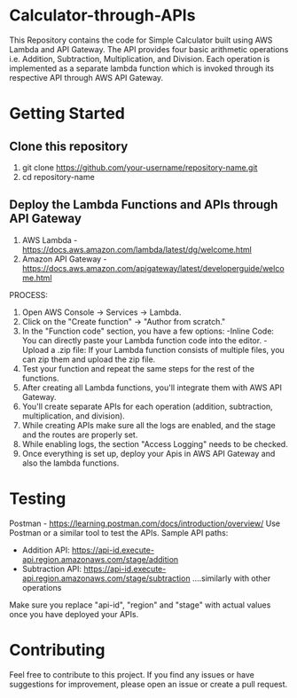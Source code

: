 # Calculator-through-APIs
This Repository contains the code for Simple Calculator built using AWS Lambda and API Gateway. The API provides four basic arithmetic operations i.e. Addition, Subtraction, Multiplication, and Division. Each operation is implemented as a separate lambda function which is invoked through its respective API through AWS API Gateway.

# Getting Started
## Clone this repository
1. git clone https://github.com/your-username/repository-name.git
2. cd repository-name
## Deploy the Lambda Functions and APIs through API Gateway
1. AWS Lambda - https://docs.aws.amazon.com/lambda/latest/dg/welcome.html
2. Amazon API Gateway - https://docs.aws.amazon.com/apigateway/latest/developerguide/welcome.html

PROCESS:
1. Open AWS Console -> Services -> Lambda.
2. Click on the "Create function" -> "Author from scratch."
3. In the "Function code" section, you have a few options:
      -Inline Code: You can directly paste your Lambda function code into the editor.
      -Upload a .zip file: If your Lambda function consists of multiple files, you can zip them and upload the zip file.
4. Test your function and repeat the same steps for the rest of the functions.
5. After creating all Lambda functions, you'll integrate them with AWS API Gateway.
6. You'll create separate APIs for each operation (addition, subtraction, multiplication, and division).
7. While creating APIs make sure all the logs are enabled, and the stage and the routes are properly set.
8. While enabling logs, the section "Access Logging" needs to be checked.
9. Once everything is set up, deploy your Apis in AWS API Gateway and also the lambda functions.

# Testing
Postman - https://learning.postman.com/docs/introduction/overview/
Use Postman or a similar tool to test the APIs. Sample API paths:
  - Addition API: https://api-id.execute-api.region.amazonaws.com/stage/addition
  - Subtraction API: https://api-id.execute-api.region.amazonaws.com/stage/subtraction ....similarly with other operations

Make sure you replace "api-id", "region" and "stage" with actual values once you have deployed your APIs.

# Contributing
Feel free to contribute to this project. If you find any issues or have suggestions for improvement, please open an issue or create a pull request.




